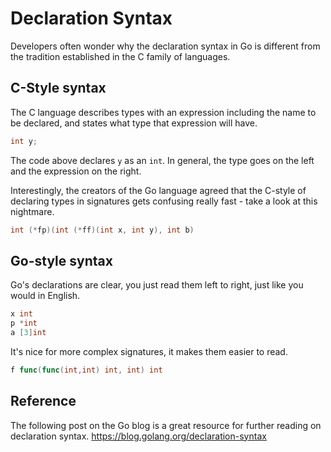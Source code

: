 # Declaration Syntax

Developers often wonder why the declaration syntax in Go is different from the tradition established in the C family of languages.

## C-Style syntax

The C language describes types with an expression including the name to be declared, and states what type that expression will have.

```c
int y;
```

The code above declares `y` as an `int`. In general, the type goes on the left and the expression on the right.

Interestingly, the creators of the Go language agreed that the C-style of declaring types in signatures gets confusing really fast - take a look at this nightmare.

```c
int (*fp)(int (*ff)(int x, int y), int b)
```

## Go-style syntax

Go's declarations are clear, you just read them left to right, just like you would in English.

```go
x int
p *int
a [3]int
```

It's nice for more complex signatures, it makes them easier to read.

```go
f func(func(int,int) int, int) int
```

## Reference

The following post on the Go blog is a great resource for further reading on declaration syntax. https://blog.golang.org/declaration-syntax
